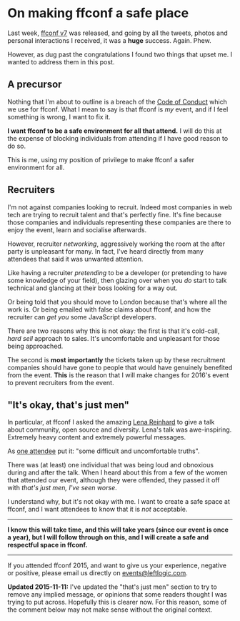 # On making ffconf a safe place

Last week, [ffconf v7](http://2015.ffconf.org) was released, and going by all the tweets, photos and personal interactions I received, it was a **huge** success. Again. Phew.

However, as dug past the congratulations I found two things that upset me. I wanted to address them in this post.

<!--more-->

## A precursor

Nothing that I'm about to outline is a breach of the [Code of Conduct](http://confcodeofconduct.com) which we use for ffconf. What I mean to say is that ffconf is *my* event, and if I feel something is wrong, I want to fix it.

**I want ffconf to be a safe environment for all that attend.** I will do this at the expense of blocking individuals from attending if I have good reason to do so.

This is me, using my position of privilege to make ffconf a safer environment for all.

## Recruiters

I'm not against companies looking to recruit. Indeed most companies in web tech are trying to recruit talent and that's perfectly fine. It's fine because those companies and individuals representing these companies are there to enjoy the event, learn and socialise afterwards.

However, recruiter *networking*, aggressively working the room at the after party is unpleasant for many. In fact, I've heard directly from many attendees that said it was unwanted attention.

Like having a recruiter *pretending* to be a developer (or pretending to have some knowledge of your field), then glazing over when you *do* start to talk technical and glancing at their boss looking for a way out.

Or being told that you should move to London because that's where all the work is. Or being emailed with false claims about ffconf, and how the recruiter can *get you* some JavaScript developers.

There are two reasons why this is not okay: the first is that it's cold-call, *hard sell* approach to sales. It's uncomfortable and unpleasant for those being approached.

The second is **most importantly** the tickets taken up by these recruitment companies should have gone to people that would have genuinely benefited from the event. **This** is the reason that I will make changes for 2016's event to prevent recruiters from the event.

## "It's okay, that's just men"

In particular, at ffconf I asked the amazing [Lena Reinhard](https://twitter.com/lrnrd) to give a talk about community, open source and diversity. Lena's talk was awe-inspiring. Extremely heavy content and extremely powerful messages.

As [one attendee](https://twitter.com/almostobsolete/status/662679575932092416) put it: "some difficult and uncomfortable truths".

There was (at least) one individual that was being loud and obnoxious during and after the talk. When I heard about this from a few of the women that attended our event, although they were offended, they passed it off with *that's just men, I've seen worse*.

I understand why, but it's not okay with me. I want to create a safe space at ffconf, and I want attendees to know that it is *not* acceptable.

---

**I know this will take time, and this will take years (since our event is once a year), but I will follow through on this, and I will create a safe and respectful space in ffconf.**

---

If you attended ffconf 2015, and want to give us your experience, negative or positive, please email us directly on [events@leftlogic.com](mailto:events@leftlogic.com).

<div class="update"><strong>Updated 2015-11-11:</strong> I've updated the "that's just men" section to try to remove any implied message, or opinions that some readers thought I was trying to put across. Hopefully this is clearer now. For this reason, some of the comment below may not make sense without the original context.</div>